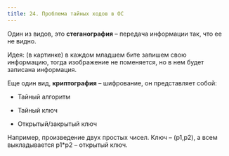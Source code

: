 ```yaml
---
title: 24. Проблема тайных ходов в ОС
---
```


Один из видов, это **стеганография** – передача информации так, что ее не видно.

Идея: (в картинке) в каждом младшем бите запишем свою информацию,  тогда изображение не поменяется, но в нем будет записана информация.

Еще один вид, **криптография** – шифрование, он представляет собой:

- Тайный алгоритм

- Тайный ключ

- Открытый/закрытый ключ

Например, произведение двух простых чисел. Ключ – (p1,p2), а всем выкладывается p1*p2 – открытый ключ.
